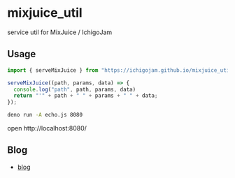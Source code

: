 # mixjuice_util

service util for MixJuice / IchigoJam

## Usage

```js
import { serveMixJuice } from "https://ichigojam.github.io/mixjuice_util/serveMixJuice.js";

serveMixJuice((path, params, data) => {
  console.log("path", path, params, data)
  return "'" + path + " " + params + " " + data;
});
```

```sh
deno run -A echo.js 8080
```

open http://localhost:8080/

## Blog

- [blog](https://fukuno.jig.jp/4407)
